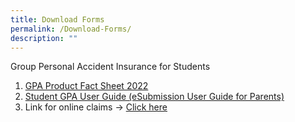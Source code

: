 ```yaml
---
title: Download Forms
permalink: /Download-Forms/
description: ""
---
```

Group Personal Accident Insurance for Students

1. [GPA Product Fact Sheet 2022](/files/Download%20Forms/GPA-Product-Fact-Sheet-2022.pdf)
2. [Student GPA User Guide (eSubmission User Guide for Parents)](/files/Download%20Forms/Student-GPA-User-Guide-eSubmission-User-Guide-for-Parents.pdf)
3. Link for online claims -> [Click here](https://studentgpa.incomegroupins.com.sg/)